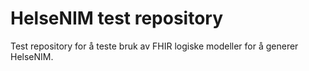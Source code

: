 # HelseNIM test repository

Test repository for å teste bruk av FHIR logiske modeller for å generer HelseNIM.  
